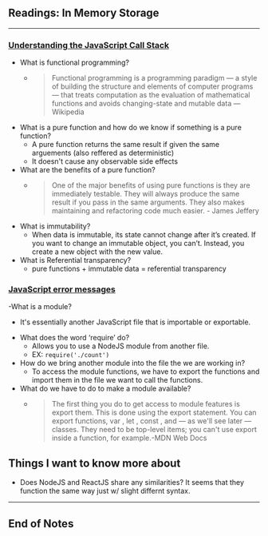## Readings: In Memory Storage
***
### [Understanding the JavaScript Call Stack](https://www.freecodecamp.org/news/understanding-the-javascript-call-stack-861e41ae61d4/)
- What is functional programming?
  * > Functional programming is a programming paradigm — a style of building the structure and elements of computer programs — that treats computation as the evaluation of mathematical functions and avoids changing-state and mutable data — Wikipedia
- What is a pure function and how do we know if something is a pure function?
  * A pure function returns the same result if given the same arguements (also reffered as deterministic)
  * It doesn't cause any observable side effects
- What are the benefits of a pure function?
  * > One of the major benefits of using pure functions is they are immediately testable. They will always produce the same result if you pass in the same arguments. They also makes maintaining and refactoring code much easier. - James Jeffery 
- What is immutability?
  * When data is immutable, its state cannot change after it’s created. If you want to change an immutable object, you can’t. Instead, you create a new object with the new value.
- What is Referential transparency?
  * pure functions + immutable data = referential transparency


### [JavaScript error messages](https://codeburst.io/javascript-error-messages-debugging-d23f84f0ae7c)



-What is a module?
  * It's essentially another JavaScript file that is importable or exportable.
- What does the word ‘require’ do?
  * Allows you to use a NodeJS module from another file.
  * EX: `require('./count')`
- How do we bring another module into the file the we are working in?
  * To access the module functions, we have to export the functions and import them in the file we want to call the functions.
- What do we have to do to make a module available?
  * > The first thing you do to get access to module features is export them. This is done using the export statement. You can export functions, var , let , const , and — as we'll see later — classes. They need to be top-level items; you can't use export inside a function, for example.-MDN Web Docs


## Things I want to know more about
- Does NodeJS and ReactJS share any similarities? It seems that they function the same way just w/ slight differnt syntax.
***
 ## End of Notes
